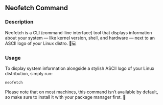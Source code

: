 ## Neofetch Command

### Description

Neofetch is a CLI (command-line interface) tool that displays information about your system — like kernel version, shell, and hardware — next to an ASCII logo of your Linux distro. 🐧💻

### Usage

To display system information alongside a stylish ASCII logo of your Linux distribution, simply run:

```bash
neofetch
```

Please note that on most machines, this command isn’t available by default, so make sure to install it with your package manager first. 🚀